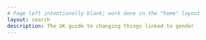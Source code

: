 ```yaml
---
# Page left intentionally blank; work done in the "home" layout
layout: search
description: The UK guide to changing things linked to gender
---
```

